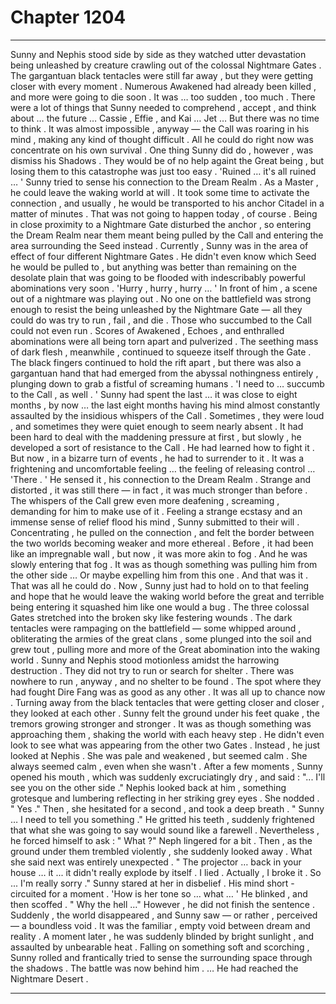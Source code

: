 
# Chapter 1204


---

Sunny and Nephis stood side by side as they watched utter devastation being unleashed by creature crawling out of the colossal Nightmare Gates . The gargantuan black tentacles were still far away , but they were getting closer with every moment .
Numerous Awakened had already been killed , and more were going to die soon .
It was … too sudden , too much .
There were a lot of things that Sunny needed to comprehend , accept , and think about … the future … Cassie , Effie , and Kai … Jet …
But there was no time to think . It was almost impossible , anyway — the Call was roaring in his mind , making any kind of thought difficult . All he could do right now was concentrate on his own survival .
One thing Sunny did do , however , was dismiss his Shadows . They would be of no help againt the Great being , but losing them to this catastrophe was just too easy .
'Ruined … it's all ruined … '
Sunny tried to sense his connection to the Dream Realm .
As a Master , he could leave the waking world at will . It took some time to activate the connection , and usually , he would be transported to his anchor Citadel in a matter of minutes .
That was not going to happen today , of course . Being in close proximity to a Nightmare Gate disturbed the anchor , so entering the Dream Realm near them meant being pulled by the Call and entering the area surrounding the Seed instead .
Currently , Sunny was in the area of effect of four different Nightmare Gates . He didn't even know which Seed he would be pulled to , but anything was better than remaining on the desolate plain that was going to be flooded with indescribably powerful abominations very soon .
'Hurry , hurry , hurry … '
In front of him , a scene out of a nightmare was playing out . No one on the battlefield was strong enough to resist the being unleashed by the Nightmare Gate — all they could do was try to run , fail , and die .
Those who succumbed to the Call could not even run .
Scores of Awakened , Echoes , and enthralled abominations were all being torn apart and pulverized . The seething mass of dark flesh , meanwhile , continued to squeeze itself through the Gate .
The black fingers continued to hold the rift apart , but there was also a gargantuan hand that had emerged from the abyssal nothingness entirely , plunging down to grab a fistful of screaming humans .
'I need to … succumb to the Call , as well . '
Sunny had spent the last … it was close to eight months , by now … the last eight months having his mind almost constantly assaulted by the insidious whispers of the Call . Sometimes , they were loud , and sometimes they were quiet enough to seem nearly absent .
It had been hard to deal with the maddening pressure at first , but slowly , he developed a sort of resistance to the Call . He had learned how to fight it .
But now , in a bizarre turn of events , he had to surrender to it . It was a frightening and uncomfortable feeling … the feeling of releasing control …
'There . '
He sensed it , his connection to the Dream Realm . Strange and distorted , it was still there — in fact , it was much stronger than before . The whispers of the Call grew even more deafening , screaming , demanding for him to make use of it .
Feeling a strange ecstasy and an immense sense of relief flood his mind , Sunny submitted to their will .
Concentrating , he pulled on the connection , and felt the border between the two worlds becoming weaker and more ethereal . Before , it had been like an impregnable wall , but now , it was more akin to fog . And he was slowly entering that fog .
It was as though something was pulling him from the other side …
Or maybe expelling him from this one .
And that was it .
That was all he could do .
Now , Sunny just had to hold on to that feeling and hope that he would leave the waking world before the great and terrible being entering it squashed him like one would a bug .
The three colossal Gates stretched into the broken sky like festering wounds . The dark tentacles were rampaging on the battlefield — some whipped around , obliterating the armies of the great clans , some plunged into the soil and grew tout , pulling more and more of the Great abomination into the waking world .
Sunny and Nephis stood motionless amidst the harrowing destruction . They did not try to run or search for shelter .
There was nowhere to run , anyway , and no shelter to be found . The spot where they had fought Dire Fang was as good as any other . It was all up to chance now .
Turning away from the black tentacles that were getting closer and closer , they looked at each other .
Sunny felt the ground under his feet quake , the tremors growing stronger and stronger . It was as though something was approaching them , shaking the world with each heavy step .
He didn't even look to see what was appearing from the other two Gates .
Instead , he just looked at Nephis .
She was pale and weakened , but seemed calm .
She always seemed calm , even when she wasn't .
After a few moments , Sunny opened his mouth , which was suddenly excruciatingly dry , and said :
"... I'll see you on the other side ."
Nephis looked back at him , something grotesque and lumbering reflecting in her striking grey eyes .
She nodded .
" Yes ."
Then , she hesitated for a second , and took a deep breath .
" Sunny … I need to tell you something ."
He gritted his teeth , suddenly frightened that what she was going to say would sound like a farewell . Nevertheless , he forced himself to ask :
" What ?"
Neph lingered for a bit .
Then , as the ground under them trembled violently , she suddenly looked away .
What she said next was entirely unexpected .
" The projector … back in your house … it ... it didn't really explode by itself . I lied . Actually , I broke it . So ... I'm really sorry ."
Sunny stared at her in disbelief . His mind short - circuited for a moment .
'How is her tone so … what … '
He blinked , and then scoffed .
" Why the hell …"
However , he did not finish the sentence .
Suddenly , the world disappeared , and Sunny saw — or rather , perceived — a boundless void . It was the familiar , empty void between dream and reality .
A moment later , he was suddenly blinded by bright sunlight , and assaulted by unbearable heat .
Falling on something soft and scorching , Sunny rolled and frantically tried to sense the surrounding space through the shadows .
The battle was now behind him .
… He had reached the Nightmare Desert .

---

